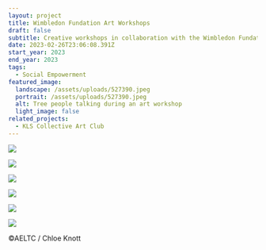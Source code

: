 ```yaml
---
layout: project
title: Wimbledon Fundation Art Workshops
draft: false
subtitle: Creative workshops in collaboration with the Wimbledon Fundation
date: 2023-02-26T23:06:08.391Z
start_year: 2023
end_year: 2023
tags:
  - Social Empowerment
featured_image:
  landscape: /assets/uploads/527390.jpeg
  portrait: /assets/uploads/527390.jpeg
  alt: Tree people talking during an art workshop
  light_image: false
related_projects:
  - KLS Collective Art Club
---
```

![](/assets/uploads/527349.jpg)

![](/assets/uploads/527384.jpg)

![](/assets/uploads/527395.jpg)

![](/assets/uploads/527326.jpg)

![](/assets/uploads/527334.jpg)

![](/assets/uploads/527444.jpg)

©AELTC / Chloe Knott